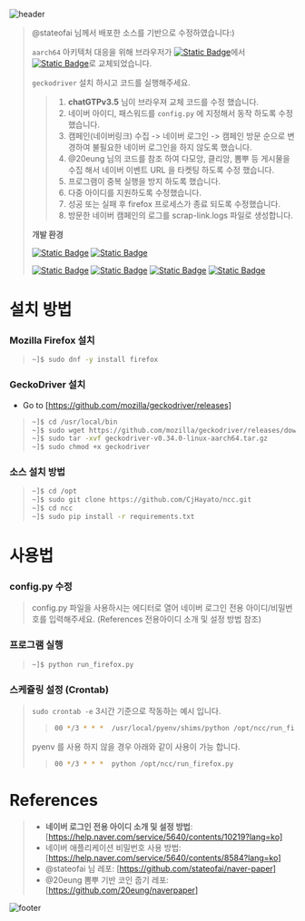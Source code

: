 ![header](https://capsule-render.vercel.app/api?type=waving&color=timeGradient&height=130&section=header&text=CjHayato/ncc&fontSize=30&fontColor=ffffff&fontAlign=80&fontAlignY=40)

> @stateofai 님께서 배포한 소스를 기반으로 수정하였습니다:)
> 
> `aarch64` 아키텍처 대응을 위해 브라우저가 [![Static Badge](https://img.shields.io/badge/chrome-_-4285F4?style=plastic&logo=googlechrome)](#)에서 [![Static Badge](https://img.shields.io/badge/firefox-_-FF7139?style=plastic&logo=firefoxbrowser)](#)로 교체되었습니다.
> 
> `geckodriver` 설치 하시고 코드를 실행해주세요.
>
>> 1. **chatGTPv3.5** 님이 브라우져 교체 코드를 수정 했습니다.
>> 2. 네이버 아이디, 패스워드를 `config.py` 에 지정해서 동작 하도록 수정했습니다.
>> 3. 캠페인(네이버링크) 수집 -> 네이버 로그인 -> 캠페인 방문 순으로 변경하여 불필요한 네이버 로그인을 하지 않도록 했습니다.
>> 4. @20eung 님의 코드를 참조 하여 다모앙, 클리앙, 뽐뿌 등 게시물을 수집 해서 네이버 이벤트 URL 을 타켓팅 하도록 수정 했습니다.
>> 5. 프로그램이 중복 실행을 방지 하도록 했습니다.
>> 6. 다중 아이디를 지원하도록 수정했습니다.
>> 7. 성공 또는 실패 후 firefox 프로세스가 종료 되도록 수정했습니다.
>> 8. 방문한 네이버 캠페인의 로그를 scrap-link.logs 파일로 생성합니다.
>
> **개발 환경**
> 
> [![Static Badge](https://img.shields.io/badge/Oracle_Cloud_Infrastructure-A1_instance-F80000?style=plastic&logo=oracle)](#)
> [![Static Badge](https://img.shields.io/badge/ORACLE_linux-8_aarch64-F80000?style=plastic&logo=oracle)](#)
> 
> [![Static Badge](https://img.shields.io/badge/Python-3.6-3776AB?style=plastic&logo=python&labelColor=silver)](#)
> [![Static Badge](https://img.shields.io/badge/Python-3.9-3776AB?style=plastic&logo=python&labelColor=silver)](#)
> [![Static Badge](https://img.shields.io/badge/(pyenv)Python-3.10-3776AB?style=plastic&logo=python&labelColor=silver)](#)
> [![Static Badge](https://img.shields.io/badge/Python-3.11-3776AB?style=plastic&logo=python&labelColor=silver)](#)

# 설치 방법
### Mozilla Firefox 설치
> ```bash
> ~]$ sudo dnf -y install firefox
> ```
### GeckoDriver 설치
- Go to [https://github.com/mozilla/geckodriver/releases]

> ```bash
> ~]$ cd /usr/local/bin
> ~]$ sudo wget https://github.com/mozilla/geckodriver/releases/download/v0.34.0/geckodriver-v0.34.0-linux-aarch64.tar.gz
> ~]$ sudo tar -xvf geckodriver-v0.34.0-linux-aarch64.tar.gz
> ~]$ sudo chmod +x geckodriver
> ```

### 소스 설치 방법
> ```bash
> ~]$ cd /opt
> ~]$ sudo git clone https://github.com/CjHayato/ncc.git
> ~]$ cd ncc
> ~]$ sudo pip install -r requirements.txt
> ```

# 사용법
### config.py 수정
> config.py 파일을 사용하시는 에디터로 열어 네이버 로그인 전용 아이디/비밀번호를 입력해주세요. (References 전용아이디 소개 및 설정 방법 참조)

### 프로그램 실행
> ```bash
> ~]$ python run_firefox.py
> ```

### 스케쥴링 설정 (Crontab)
> `sudo crontab -e` 3시간 기준으로 작동하는 예시 입니다.
>> ```bash
>> 00 */3 * * *  /usr/local/pyenv/shims/python /opt/ncc/run_firefox.py
>> ```
> pyenv 를 사용 하지 않을 경우 아래와 같이 사용이 가능 합니다.
>> ```bash
>> 00 */3 * * *  python /opt/ncc/run_firefox.py
>> ```

# References
> * **네이버 로그인 전용 아이디 소개 및 설정 방법**: [https://help.naver.com/service/5640/contents/10219?lang=ko]
> * 네이버 애플리케이션 비밀번호 사용 방법: [https://help.naver.com/service/5640/contents/8584?lang=ko]
> * @stateofai 님 레포: [https://github.com/stateofai/naver-paper]
> * @20eung 뽐뿌 기반 코인 줍기 레포: [https://github.com/20eung/naverpaper]

![footer](https://capsule-render.vercel.app/api?type=waving&color=timeGradient&height=70&section=footer)
